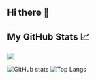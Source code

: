 ## Hi there 👋
## My GitHub Stats 📈
![](https://visitor-badge.laobi.icu/badge?page_id=chiragjagad.chiragjagad)

![GitHub stats](https://github-readme-stats.vercel.app/api?username=chiragjagad&show_icons=true&theme=tokyonight)
![Top Langs](https://github-readme-stats.vercel.app/api/top-langs/?username=chiragjagad&theme=tokyonight)



